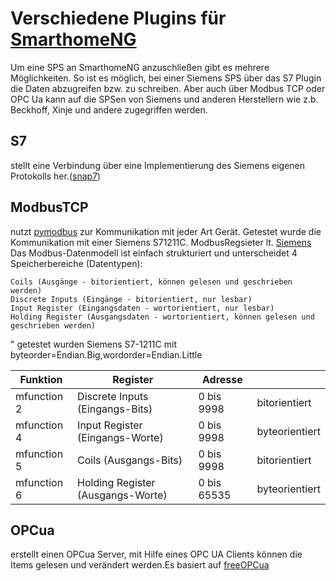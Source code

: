 # Verschiedene Plugins für [SmarthomeNG](https://www.smarthomeng.de/)


Um eine SPS an SmarthomeNG anzuschließen gibt es mehrere Möglichkeiten. So ist es möglich, bei einer Siemens SPS über das S7 Plugin die Daten abzugreifen bzw. zu schreiben. Aber auch über Modbus TCP oder OPC Ua kann auf die SPSen von Siemens und anderen Herstellern wie z.b. Beckhoff, Xinje und andere zugegriffen werden.

## S7
stellt eine Verbindung über eine Implementierung des Siemens eigenen Protokolls her.([snap7](http://snap7.sourceforge.net/))

## ModbusTCP 
nutzt [pymodbus](https://pymodbus.readthedocs.io/en/latest/readme.html) zur Kommunikation mit jeder Art Gerät.
Getestet wurde die Kommunikation mit einer Siemens S71211C. ModbusRegsieter lt. [Siemens](https://support.industry.siemens.com/cs/document/100633819/wie-werden-bei-einem-modbus-tcp-datenaustausch-die-speicherbereiche-in-der-simatic-s7-1200-s7-1500-und-im-modbus-ger%C3%A4t-adressiert-?dti=0&lc=de-WW)
Das Modbus-Datenmodell ist einfach strukturiert und unterscheidet 4 Speicherbereiche (Datentypen):

    Coils (Ausgänge - bitorientiert, können gelesen und geschrieben werden)
    Discrete Inputs (Eingänge - bitorientiert, nur lesbar)
    Input Register (Eingangsdaten - wortorientiert, nur lesbar)
    Holding Register (Ausgangsdaten - wortorientiert, können gelesen und geschrieben werden)
"
getestet wurden Siemens S7-1211C mit byteorder=Endian.Big,wordorder=Endian.Little

Funktion    | Register                           | Adresse     |                    |
----------- | ---------------------------------- | ----------- | ------------------ |
mfunction 2 |Discrete Inputs   (Eingangs-Bits)   | 0 bis 9998  | bitorientiert      |
mfunction 4 |Input Register    (Eingangs-Worte)  | 0 bis 9998  | byteorientiert     |
mfunction 5 | Coils             (Ausgangs-Bits)  | 0 bis 9998  | bitorientiert      |
mfunction 6 | Holding Register  (Ausgangs-Worte) | 0 bis 65535 | byteorientiert     |

## OPCua
erstellt einen OPCua Server, mit Hilfe eines OPC UA Clients können die Items gelesen und verändert werden.Es basiert auf [freeOPCua](https://github.com/FreeOpcUa)



